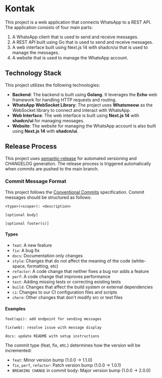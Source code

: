 # Kontak

This project is a web application that connects WhatsApp to a REST API. The application consists of four main parts:
1. A WhatsApp client that is used to send and receive messages.
2. A REST API built using Go that is used to send and receive messages.
3. A web interface built using Next.js 14 with shadcn/ui that is used to manage the messages.
4. A website that is used to manage the WhatsApp account.

## Technology Stack

This project utilizes the following technologies:

- **Backend**: The backend is built using **Golang**. It leverages the **Echo** web framework for handling HTTP requests and routing.
- **WhatsApp WebSocket Library**: The project uses **Whatsmeow** as the WebSocket library to connect and interact with WhatsApp.
- **Web Interface**: The web interface is built using **Next.js 14** with **shadcn/ui** for managing messages.
- **Website**: The website for managing the WhatsApp account is also built using **Next.js 14** with **shadcn/ui**.

## Release Process

This project uses [semantic-release](https://github.com/semantic-release/semantic-release) for automated versioning and CHANGELOG generation. The release process is triggered automatically when commits are pushed to the main branch.

### Commit Message Format

This project follows the [Conventional Commits](https://www.conventionalcommits.org/) specification. Commit messages should be structured as follows:

```
<type>(<scope>): <description>

[optional body]

[optional footer(s)]
```

#### Types
- `feat`: A new feature
- `fix`: A bug fix
- `docs`: Documentation only changes
- `style`: Changes that do not affect the meaning of the code (white-space, formatting, etc)
- `refactor`: A code change that neither fixes a bug nor adds a feature
- `perf`: A code change that improves performance
- `test`: Adding missing tests or correcting existing tests
- `build`: Changes that affect the build system or external dependencies
- `ci`: Changes to our CI configuration files and scripts
- `chore`: Other changes that don't modify src or test files

#### Examples

```
feat(api): add endpoint for sending messages
```

```
fix(web): resolve issue with message display
```

```
docs: update README with setup instructions
```

The commit type (feat, fix, etc.) determines how the version will be incremented:
- `feat`: Minor version bump (1.0.0 -> 1.1.0)
- `fix`, `perf`, `refactor`: Patch version bump (1.0.0 -> 1.0.1)
- `BREAKING CHANGE` in commit body: Major version bump (1.0.0 -> 2.0.0)
